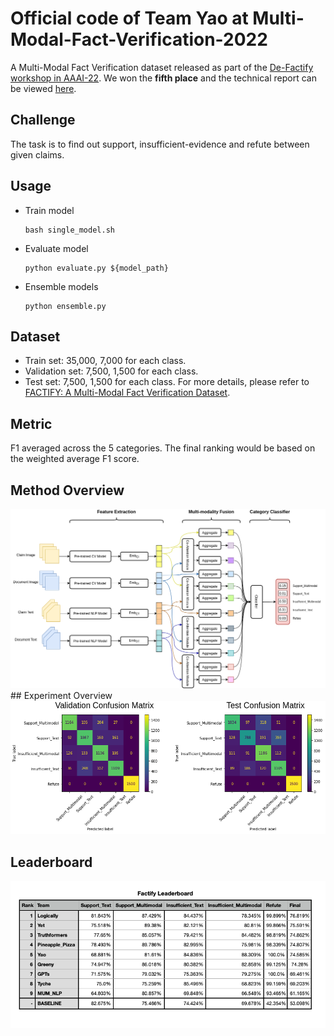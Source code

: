 # Official code of Team Yao at Multi-Modal-Fact-Verification-2022
A Multi-Modal Fact Verification dataset released as part of the [De-Factify workshop in AAAI-22](https://aiisc.ai/defactify/).
We won the **fifth place** and the technical report can be viewed [here](https://arxiv.org/abs/2201.11664).

## Challenge
The task is to find out support, insufficient-evidence and refute between given claims.

## Usage
- Train model
    ```
    bash single_model.sh
    ```
- Evaluate model
    ```
    python evaluate.py ${model_path}
    ```
- Ensemble models
    ```
    python ensemble.py
    ```

## Dataset
- Train set: 35,000, 7,000 for each class.
- Validation set: 7,500, 1,500 for each class.
- Test set: 7,500, 1,500 for each class.
For more details, please refer to [FACTIFY: A Multi-Modal Fact Verification Dataset](https://www.researchgate.net/publication/356342935_FACTIFY_A_Multi-Modal_Fact_Verification_Dataset).

## Metric
F1 averaged across the 5 categories. The final ranking would be based on the weighted average F1 score.

## Method Overview
<div align="left">
<img src="model.png"/>
</div>
## Experiment Overview
<div align="left">
<img src="confusion_matrix.png"/>
</div>

## Leaderboard
<div align="left">
<img src="Leaderboard.png"/>
</div>
